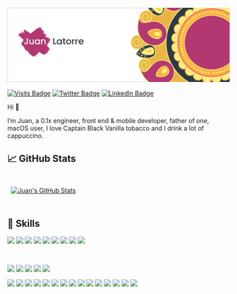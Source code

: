 [![Juan Latorre's GitHub Banner](./assets/github_header.png)](https://juanlatorre.cl)

[![Visits Badge](https://badges.pufler.dev/visits/juanlatorre/juanlatorre?style=flat&logoColor=white&color=B33771)](https://juanlatorre.cl)
[![Twitter Badge](https://img.shields.io/badge/Twitter-Profile-informational?style=flat&logo=twitter&logoColor=white&color=B33771)](https://twitter.com/unnamed_query)
[![LinkedIn Badge](https://img.shields.io/badge/LinkedIn-Profile-informational?style=flat&logo=linkedin&logoColor=white&color=B33771)](https://www.linkedin.com/in/juanfranciscolatorre/)

Hi 👋

I’m Juan, a 0.1x engineer, front end & mobile developer, father of one, macOS user, I love Captain Black Vanilla tobacco and I drink a lot of cappuccino.

## &#x1f4c8; GitHub Stats

<br>

<a href="https://github.com/juanlatorre" style="width:100%">
  <img align="center" style="margin:0.5rem" src="https://github-readme-stats.vercel.app/api?username=juanlatorre&show_icons=true&line_height=27&count_private=true&title_color=B33871&icon_color=EAB543&hide_border=true" alt="Juan's GitHub Stats" />
</a>

<br>
<br>

## 💼 Skills

![](https://img.shields.io/badge/Code-React-informational?style=flat&logo=react&logoColor=white&color=B33771)
![](https://img.shields.io/badge/Code-JavaScript-informational?style=flat&logo=JavaScript&logoColor=white&color=B33771)
![](https://img.shields.io/badge/Code-TypeScript-informational?style=flat&logo=TypeScript&logoColor=white&color=B33771)
![](https://img.shields.io/badge/Code-Dart-informational?style=flat&logo=Dart&logoColor=white&color=B33771)
![](https://img.shields.io/badge/Code-Flutter-informational?style=flat&logo=Flutter&logoColor=white&color=B33771)
![](https://img.shields.io/badge/Code-GraphQL-informational?style=flat&logo=GraphQL&logoColor=white&color=B33771)
![](https://img.shields.io/badge/Code-MongoDB-informational?style=flat&logo=MongoDB&logoColor=white&color=B33771)
![](https://img.shields.io/badge/Code-PostgresQL-informational?style=flat&logo=PostgresQL&logoColor=white&color=B33771)
![](https://img.shields.io/badge/Code-MySQL-informational?style=flat&logo=MySQL&logoColor=white&color=B33771)

<br>

![](https://img.shields.io/badge/Style-CSS-informational?style=flat&logo=css3&logoColor=white&color=B33771)
![](https://img.shields.io/badge/Style-Tailwind-informational?style=flat&logo=Tailwind-CSS&logoColor=white&color=B33771)
![](https://img.shields.io/badge/Style-Chakra_UI-informational?style=flat&logo=chakra-ui&logoColor=white&color=B33771)
![](https://img.shields.io/badge/Style-Styled_Components-informational?style=flat&logo=styled-components&logoColor=white&color=B33771)
![](https://img.shields.io/badge/Style-Sass-informational?style=flat&logo=Sass&logoColor=white&color=B33771)
<br>

![](https://img.shields.io/badge/Tools-Next.js-informational?style=flat&logo=next.js&logoColor=white&color=B33771)
![](https://img.shields.io/badge/Tools-Vercel-informational?style=flat&logo=vercel&logoColor=white&color=B33771)
![](https://img.shields.io/badge/Tools-Actions-informational?style=flat&logo=github-actions&logoColor=white&color=B33771)
![](https://img.shields.io/badge/Tools-NPM-informational?style=flat&logo=npm&logoColor=white&color=B33771)
![](https://img.shields.io/badge/Tools-PNPM-informational?style=flat&logo=pnpm&logoColor=white&color=B33771)
![](https://img.shields.io/badge/Tools-Yarn-informational?style=flat&logo=yarn&logoColor=white&color=B33771)
![](https://img.shields.io/badge/Tools-Photoshop-informational?style=flat&logo=Adobe-Photoshop&logoColor=white&color=B33771)
![](https://img.shields.io/badge/Tools-Illustrator-informational?style=flat&logo=Adobe-Illustrator&logoColor=white&color=B33771)
![](https://img.shields.io/badge/Tools-Figma-informational?style=flat&logo=Figma&logoColor=white&color=B33771)
![](https://img.shields.io/badge/Tools-Notion-informational?style=flat&logo=Notion&logoColor=white&color=B33771)
![](https://img.shields.io/badge/Tools-Jira-informational?style=flat&logo=Jira&logoColor=white&color=B33771)
![](https://img.shields.io/badge/Tools-GitHub-informational?style=flat&logo=GitHub&logoColor=white&color=B33771)
![](https://img.shields.io/badge/Tools-Bitbucket-informational?style=flat&logo=Bitbucket&logoColor=white&color=B33771)
![](https://img.shields.io/badge/Tools-GitLab-informational?style=flat&logo=GitLab&logoColor=white&color=B33771)
![](https://img.shields.io/badge/Tools-GitKraken-informational?style=flat&logo=gitkraken&logoColor=white&color=B33771)

<br>
